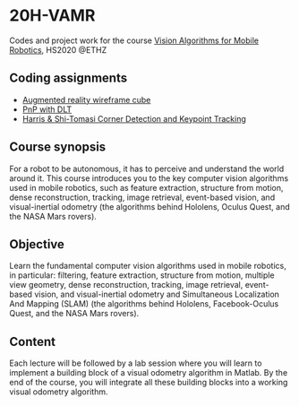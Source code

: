 # 20H-VAMR
Codes and project work for the course [Vision Algorithms for Mobile Robotics](http://www.vvz.ethz.ch/Vorlesungsverzeichnis/lerneinheit.view?lerneinheitId=139977&semkez=2020W&ansicht=KATALOGDATEN&lang=en), HS2020 @ETHZ

## Coding assignments

- [Augmented reality wireframe cube](./exercise_01/main.m)
- [PnP with DLT](./exercise_02/code/main.m)
- [Harris & Shi-Tomasi Corner Detection and Keypoint Tracking](./exercise_03/code/main.m)

## Course synopsis

For a robot to be autonomous, it has to perceive and understand the world around it. This course introduces you to the key computer vision algorithms used in mobile robotics, such as feature extraction, structure from motion, dense reconstruction, tracking, image retrieval, event-based vision, and visual-inertial odometry (the algorithms behind Hololens, Oculus Quest, and the NASA Mars rovers).

## Objective

Learn the fundamental computer vision algorithms used in mobile robotics, in particular: filtering, feature extraction, structure from motion, multiple view geometry, dense reconstruction, tracking, image retrieval, event-based vision, and visual-inertial odometry and Simultaneous Localization And Mapping (SLAM) (the algorithms behind Hololens, Facebook-Oculus Quest, and the NASA Mars rovers).

## Content

Each lecture will be followed by a lab session where you will learn to implement a building block of a visual odometry algorithm in Matlab. By the end of the course, you will integrate all these building blocks into a working visual odometry algorithm.
